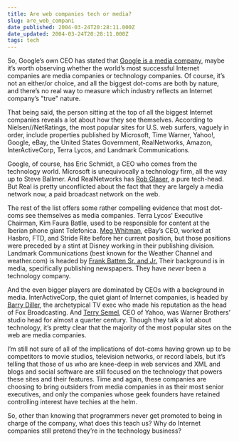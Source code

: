 ```yaml
---
title: Are web companies tech or media?
slug: are_web_compani
date_published: 2004-03-24T20:28:11.000Z
date_updated: 2004-03-24T20:28:11.000Z
tags: tech
---
```


So, Google’s own CEO has stated that [Google is a media company](http://battellemedia.com/archives/000484.php), maybe it’s worth observing whether the world’s most successful Internet companies are media companies or technology companies. Of course, it’s not an either/or choice, and all the biggest dot-coms are both by nature, and there’s no real way to measure which industry reflects an Internet company’s "true" nature.

That being said, the person sitting at the top of all the biggest Internet companies reveals a lot about how they see themselves. According to Nielsen//NetRatings, the most popular sites for U.S. web surfers, vaguely in order, include properties published by Microsoft, Time Warner, Yahoo!, Google, eBay, the United States Government, RealNetworks, Amazon, InterActiveCorp, Terra Lycos, and Landmark Communications.

Google, of course, has Eric Schmidt, a CEO who comes from the technology world. Microsoft is unequivocally a technology firm, all the way up to Steve Ballmer. And RealNetworks has [Rob Glaser](http://www.realnetworks.com/company/investor/execbios.html#glaser), a pure tech-head. But Real is pretty unconflicted about the fact that they are largely a media network now, a paid broadcast network on the web.

The rest of the list offers some rather compelling evidence that most dot-coms see themselves as media companies. Terra Lycos’ Executive Chairman, Kim Faura Batlle, used to be responsible for content at the Iberian phone giant Telefonica. [Meg Whitman](http://pages.ebay.com/community/aboutebay/overview/management.html), eBay’s CEO, worked at Hasbro, FTD, and Stride Rite before her current position, but those positions were preceded by a stint at Disney working in their publishing division. Landmark Communications (best known for the Weather Channel and weather.com) is headed by [Frank Batten Sr. and Jr.](http://www.landmarkcom.com/about/exec.php) Their background is in media, specifically publishing newspapers. They have *never* been a technology company.

And the even bigger players are dominated by CEOs with a background in media. InterActiveCorp, the quiet giant of Internet companies, is headed by [Barry Diller](http://www.iac.com/people/diller.html), the archetypical TV exec who made his reputation as the head of Fox Broadcasting. And [Terry Semel](http://docs.yahoo.com/docs/pr/executives/semel.html), CEO of Yahoo, was Warner Brothers’ studio head for almost a quarter century. Though they talk a lot about technology, it’s pretty clear that the majority of the most popular sites on the web are media companies.

I’m still not sure of all of the implications of dot-coms having grown up to be competitors to movie studios, television networks, or record labels, but it’s telling that those of us who are knee-deep in web services and XML and blogs and social software are still focused on the technology that powers these sites and their features. Time and again, these companies are choosing to bring outsiders from media companies in as their most senior executives, and only the companies whose geek founders have retained controlling interest have techies at the helm.

So, other than knowing that programmers never get promoted to being in charge of the company, what does this teach us? Why do Internet companies still pretend they’re in the technology business?
